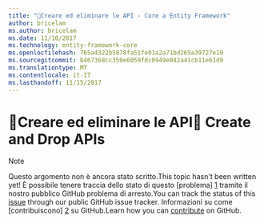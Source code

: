```yaml
---
title: "Creare ed eliminare le API - Core a Entity Framework"
author: bricelam
ms.author: bricelam
ms.date: 11/10/2017
ms.technology: entity-framework-core
ms.openlocfilehash: 765a4322b5878fa51fe01a2a71bd265a39727e10
ms.sourcegitcommit: b467368cc350e6059fdc0949e042a41cb11e61d9
ms.translationtype: MT
ms.contentlocale: it-IT
ms.lasthandoff: 11/15/2017
---
```

# <a name="-create-and-drop-apis"></a><span data-ttu-id="75246-102">🔧Creare ed eliminare le API</span><span class="sxs-lookup"><span data-stu-id="75246-102">🔧 Create and Drop APIs</span></span>

> [!NOTE]
> <span data-ttu-id="75246-103">Questo argomento non è ancora stato scritto.</span><span class="sxs-lookup"><span data-stu-id="75246-103">This topic hasn't been written yet!</span></span> <span data-ttu-id="75246-104">È possibile tenere traccia dello stato di questo [problema] [ 1] tramite il nostro pubblico GitHub problema di arresto.</span><span class="sxs-lookup"><span data-stu-id="75246-104">You can track the status of this [issue][1] through our public GitHub issue tracker.</span></span> <span data-ttu-id="75246-105">Informazioni su come [contribuiscono] [ 2] su GitHub.</span><span class="sxs-lookup"><span data-stu-id="75246-105">Learn how you can [contribute][2] on GitHub.</span></span>


  [1]: https://github.com/aspnet/EntityFramework.Docs/issues/549
  [2]: https://github.com/aspnet/EntityFramework.Docs/blob/master/CONTRIBUTING.md
